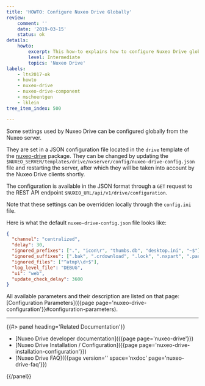 ```yaml
---
title: 'HOWTO: Configure Nuxeo Drive Globally'
review:
    comment: ''
    date: '2019-03-15'
    status: ok
details:
    howto:
        excerpt: This how-to explains how to configure Nuxeo Drive globally from the Nuxeo server.
        level: Intermediate
        topics: 'Nuxeo Drive'
labels:
    - lts2017-ok
    - howto
    - nuxeo-drive
    - nuxeo-drive-component
    - mschoentgen
    - lklein
tree_item_index: 500

---
```


Some settings used by Nuxeo Drive can be configured globally from the Nuxeo server.

They are set in a JSON configuration file located in the `drive` template of the [nuxeo-drive](https://connect.nuxeo.com/nuxeo/site/marketplace/package/nuxeo-drive) package.
They can be changed by updating the `$NUXEO_SERVER/templates/drive/nxserver/config/nuxeo-drive-config.json` file and restarting the server, after which they will be taken into account by the Nuxeo Drive clients shortly.

The configuration is available in the JSON format through a `GET` request to the REST API endpoint `$NUXEO_URL/api/v1/drive/configuration`.

Note that these settings can be overridden locally through the `config.ini` file.

Here is what the default `nuxeo-drive-config.json` file looks like:

```json
{
  "channel": "centralized",
  "delay": 30,
  "ignored_prefixes": [".", "icon\r", "thumbs.db", "desktop.ini", "~$"],
  "ignored_suffixes": [".bak", ".crdownload", ".lock", ".nxpart", ".part", ".partial", ".swp", ".tmp", "~", ".dwl", ".dwl2"],
  "ignored_files": ["^atmp\\d+$"],
  "log_level_file": "DEBUG",
  "ui": "web",
  "update_check_delay": 3600
}
```

All available parameters and their description are listed on that page: [Configuration Parameters]({{page page='nuxeo-drive-configuration'}}#configuration-parameters).

* * *

<div class="row" data-equalizer data-equalize-on="medium">

<div class="column medium-6">
{{#> panel heading='Related Documentation'}}

- [Nuxeo Drive developer documentation]({{page page='nuxeo-drive'}})
- [Nuxeo Drive Installation / Configuration]({{page page='nuxeo-drive-installation-configuration'}})
- [Nuxeo Drive FAQ]({{page version='' space='nxdoc' page='nuxeo-drive-faq'}})

{{/panel}}
</div>

</div>
